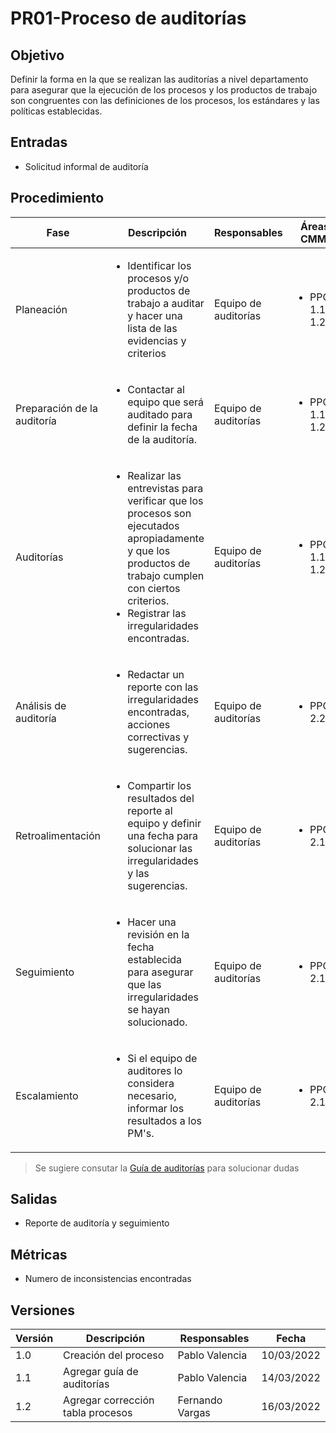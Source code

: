 # PR01-Proceso de auditorías

## Objetivo

Definir la forma en la que se realizan las auditorías a nivel departamento para
asegurar que la ejecución de los procesos y los productos de trabajo son congruentes
con las definiciones de los procesos, los estándares y las políticas establecidas.

## Entradas

- Solicitud informal de auditoría

## Procedimiento

<table>
    <thead>
        <th>Fase</th>
        <th>Descripción</th>
        <th>Responsables</th>
        <th>Áreas CMMI</th>
    </thead>

<tbody>
    <tr>
      <td>Planeación</td>
      <td>
        <ul>
            <li> Identificar los procesos y/o productos de trabajo a auditar y hacer una lista de las evidencias y criterios</li>
        </ul>
      </td>
      <td>Equipo de auditorías</td>
      <td>
        <ul>
          <li>PPQA 1.1, 1.2</li>
        </ul>
      </td>
    </tr>
    <tr>
      <td>Preparación de la auditoría</td>
      <td>
        <ul>
            <li>Contactar al equipo que será auditado para definir la fecha de la auditoría.</li>
        </ul>
      </td>
      <td>Equipo de auditorías</td>
      <td>
        <ul>
          <li>PPQA 1.1, 1.2</li>
        </ul>
      </td>
    </tr>
     <tr>
      <td>Auditorías</td>
      <td>
        <ul>
            <li>Realizar las entrevistas para verificar que los procesos son ejecutados apropiadamente y que los productos de trabajo cumplen con ciertos criterios.</li> 
            <li> Registrar las irregularidades encontradas.</li>
        </ul>
      </td>
      <td>Equipo de auditorías</td>
      <td>
        <ul>
          <li>PPQA 1.1, 1.2</li>
        </ul>
      </td>
    </tr>
    <tr>
      <td>Análisis de auditoría</td>
      <td>
        <ul>
            <li> Redactar un reporte con las irregularidades encontradas, acciones correctivas y sugerencias.</li>
        </ul>
      </td>
      <td>Equipo de auditorías</td>
      <td>
        <ul>
          <li>PPQA 2.2</li>
        </ul>
      </td>
    </tr>
    <tr>
      <td>Retroalimentación</td>
      <td>
        <ul>
            <li> Compartir los resultados del reporte al equipo y definir una fecha para solucionar las irregularidades y las sugerencias.</li>
        </ul>
      </td>
      <td>Equipo de auditorías</td>
      <td>
        <ul>
          <li>PPQA 2.1</li>
        </ul>
      </td>
    </tr>
    <tr>
      <td>Seguimiento</td>
      <td>
        <ul>
            <li> Hacer una revisión en la fecha establecida para asegurar que las irregularidades se hayan solucionado.</li>
        </ul>
      </td>
      <td>Equipo de auditorías</td>
      <td>
        <ul>
          <li>PPQA 2.1</li>
        </ul>
      </td>
    </tr>
    <tr>
      <td>Escalamiento</td>
      <td>
        <ul>
            <li> Si el equipo de auditores lo considera necesario, informar los resultados a los PM's.</li>
        </ul>
      </td>
      <td>Equipo de auditorías</td>
      <td>
        <ul>
          <li>PPQA 2.1</li>
        </ul>
      </td>
    </tr>
  </tbody>
</table>

> Se sugiere consutar la [Guía de auditorías](../Guias/EjecucionDeAuditorias.md) para solucionar dudas

## Salidas

- Reporte de auditoría y seguimiento

## Métricas

- Numero de inconsistencias encontradas

## Versiones

| Versión | Descripción                | Responsables   | Fecha      |
| ------- | -------------------------- | -------------- | ---------- |
| 1.0     | Creación del proceso       | Pablo Valencia | 10/03/2022 |
| 1.1     | Agregar guía de auditorías | Pablo Valencia | 14/03/2022 |
| 1.2     | Agregar corrección tabla procesos          | Fernando Vargas| 16/03/2022|
